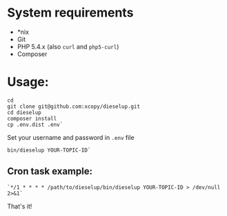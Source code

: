 # System requirements

* *nix
* Git
* PHP 5.4.x (also `curl` and `php5-curl`)
* Composer

# Usage:

```shell
cd
git clone git@github.com:xcopy/dieselup.git
cd dieselup
composer install
cp .env.dist .env`
```

Set your username and password in `.env` file

```shell
bin/dieselup YOUR-TOPIC-ID`
```

## Cron task example:

```shell
`*/1 * * * * /path/to/dieselup/bin/dieselup YOUR-TOPIC-ID > /dev/null 2>&1`
```

That's it!
